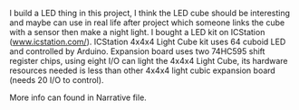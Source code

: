 I build a LED thing in this project, I think the LED cube should be interesting and maybe can use in real life after project which someone links the cube with a sensor then make a night light.
I bought a LED kit on ICStation (www.icstation.com/).
ICStation 4x4x4 Light Cube kit uses 64 cuboid LED and controlled by Arduino. Expansion board uses two 74HC595 shift register chips, using eight I/O can light the 4x4x4 Light Cube, its hardware resources needed is less than other 4x4x4 light cubic expansion board (needs 20 I/O to control).

More info can found in Narrative file.
